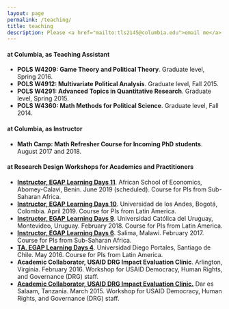 ```yaml
---
layout: page
permalink: /teaching/
title: teaching
description: Please <a href="mailto:tls2145@columbia.edu">email me</a> for syllabi, teaching evaluations, section notes, and lecture slides.
---
```


<section>
  <h4>at Columbia, as Teaching Assistant</h4>
  <ul>
  <li><strong>POLS W4209: Game Theory and Political Theory</strong>. Graduate level, Spring 2016.</li>
  <li><strong>POLS W4912: Multivariate Political Analysis</strong>. Graduate level, Fall 2015.</li>
  <li><strong>POLS W4291: Advanced Topics in Quantitative Research</strong>. Graduate level, Spring 2015.</li>
  <li> <strong> POLS W4360: Math Methods for Political Science</strong>. Graduate level, Fall 2014. </li>  
  </ul>

</section>

<section>
  <h4>at Columbia, as Instructor</h4>
  <ul>
  <li> <strong> Math Camp: Math Refresher Course for Incoming PhD students</strong>. August 2017 and 2018.</li>
  </ul>
</section>

<section>
  <h4>at Research Design Workshops for Academics and Practitioners</h4>
  <ul>
  <li>
  <a href="http://egap.org/content/learning-days-11-benin-design-development-workshop-pis"  target="_blank"><strong>Instructor, EGAP Learning Days 11</strong></a>. African School of Economics, Abomey-Calavi, Benin. June 2019 (scheduled). Course for PIs from Sub-Saharan Africa.
 </li>
    <li>
  <a href="https://egap.org/content/learning-days-10-bogotá-design-development-workshop-pis"  target="_blank"><strong>Instructor, EGAP Learning Days 10</strong></a>. Universidad de los Andes, Bogotá, Colombia. April 2019. Course for PIs from Latin America.
 </li>
  <li>
  <a href="https://egap.org/content/egap-learning-days-9"  target="_blank"><strong>Instructor, EGAP Learning Days 9</strong></a>. Universidad Católica del Uruguay, Montevideo, Uruguay. February 2018. Course for PIs from Latin America.
 </li>
 <li>
 <a href="https://egap.org/content/egap-learning-days-6" target="_blank"><strong>Instructor, EGAP Learning Days 6</strong></a>. Salima, Malawi. February 2017. Course for PIs from Sub-Saharan Africa.
</li>
<li>
<a href="https://egap.org/content/egap-learning-days-4"  target="_blank"><strong>TA, EGAP Learning Days 4</strong></a>. Universidad Diego Portales, Santiago de Chile. May 2016. Course for PIs from Latin America.
</li>
<li>
<strong>Academic Collaborator, USAID DRG Impact Evaluation Clinic</strong>. Arlington, Virginia. February 2016. Workshop for USAID Democracy, Human Rights, and Governance (DRG) staff.
</li>
<li>
<a href="https://usaidlearninglab.org/lab-notes/evaluating-and-learning-usaid-democracy%2C-human-rights%2C-and-governance-programming"  target="_blank"><strong>Academic Collaborator, USAID DRG Impact Evaluation Clinic.</strong></a> Dar es Salaam, Tanzania. March 2015. Workshop for USAID Democracy, Human Rights, and Governance (DRG) staff.
</li>
  </ul>
</section>
